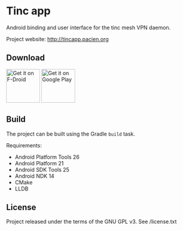 Tinc app
========

Android binding and user interface for the tinc mesh VPN daemon.

Project website: http://tincapp.pacien.org

Download
--------

<a href="https://f-droid.org/packages/org.pacien.tincapp/" target="_blank">
<img src="https://f-droid.org/badge/get-it-on.png" alt="Get it on F-Droid" height="90"/></a>
<a href="https://play.google.com/store/apps/details?id=org.pacien.tincapp" target="_blank">
<img src="https://play.google.com/intl/en_us/badges/images/generic/en-play-badge.png" alt="Get it on Google Play" height="90"/></a>

Build
-----

The project can be built using the Gradle `build` task.

Requirements:

- Android Platform Tools 26
- Android Platform 21
- Android SDK Tools 25
- Android NDK 14
- CMake
- LLDB

License
-------

Project released under the terms of the GNU GPL v3. See /license.txt

